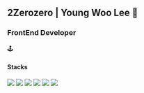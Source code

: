 
## 2Zerozero | Young Woo Lee 👋
### FrontEnd Developer


🕹️ <h4>Stacks</h4>

<img src="https://img.shields.io/badge/html5-E34F26?style=flat&logo=html5&logoColor=white"/> <img src="https://img.shields.io/badge/css-1572B6?style=flat&logo=css3&logoColor=white"/> <img src="https://img.shields.io/badge/javascript-F7DF1E?style=flat&logo=javascript&logoColor=black"/> <img src="https://img.shields.io/badge/typescript-3178C6?style=flat&logo=typescript&logoColor=white"/> <img src="https://img.shields.io/badge/react.js-61DAFB?style=flat&logo=react&logoColor=black"/> <img src="https://img.shields.io/badge/next.js-000000?style=flat&logo=next.js&logoColor=white"/>

